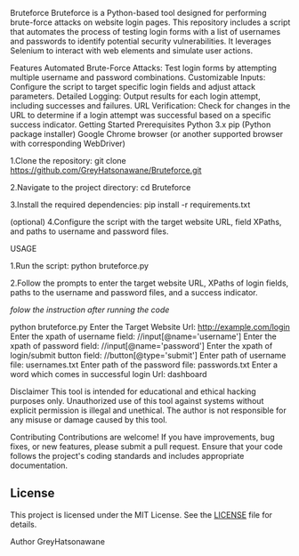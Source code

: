 Bruteforce
Bruteforce is a Python-based tool designed for performing brute-force attacks on website login pages. This repository includes a script that automates the process of testing login forms with a list of usernames and passwords to identify potential security vulnerabilities. It leverages Selenium to interact with web elements and simulate user actions.

Features
Automated Brute-Force Attacks: Test login forms by attempting multiple username and password combinations.
Customizable Inputs: Configure the script to target specific login fields and adjust attack parameters.
Detailed Logging: Output results for each login attempt, including successes and failures.
URL Verification: Check for changes in the URL to determine if a login attempt was successful based on a specific success indicator.
Getting Started
Prerequisites
Python 3.x
pip (Python package installer)
Google Chrome browser (or another supported browser with corresponding WebDriver)

1.Clone the repository:
git clone https://github.com/GreyHatsonawane/Bruteforce.git

2.Navigate to the project directory:
cd Bruteforce

3.Install the required dependencies:
pip install -r requirements.txt

(optional)
4.Configure the script with the target website URL, field XPaths, and paths to username and password files.

USAGE

1.Run the script:
python bruteforce.py

2.Follow the prompts to enter the target website URL, XPaths of login fields, paths to the username and password files, and a success indicator.

*folow the instruction after running the code*

python bruteforce.py
Enter the Target Website Url: http://example.com/login
Enter the xpath of username field: //input[@name='username']
Enter the xpath of password field: //input[@name='password']
Enter the xpath of login/submit button field: //button[@type='submit']
Enter path of username file: usernames.txt
Enter path of the password file: passwords.txt
Enter a word which comes in successful login Url: dashboard

Disclaimer
This tool is intended for educational and ethical hacking purposes only. Unauthorized use of this tool against systems without explicit permission is illegal and unethical. The author is not responsible for any misuse or damage caused by this tool.

Contributing
Contributions are welcome! If you have improvements, bug fixes, or new features, please submit a pull request. Ensure that your code follows the project's coding standards and includes appropriate documentation.

## License
This project is licensed under the MIT License. See the [LICENSE](LICENSE) file for details.

Author
GreyHatsonawane
